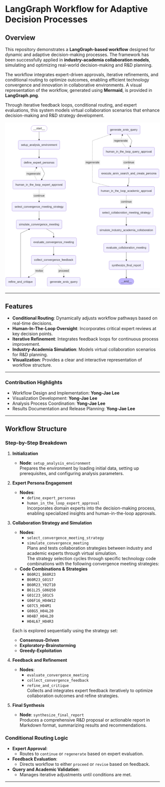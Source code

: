 # LangGraph Workflow for Adaptive Decision Processes

## Overview

This repository demonstrates a **LangGraph-based workflow** designed for dynamic and adaptive decision-making processes. The framework has been successfully applied in **industry-academia collaboration models**, simulating and optimizing real-world decision-making and R&D planning.

The workflow integrates expert-driven approvals, iterative refinements, and conditional routing to optimize outcomes, enabling efficient technology convergence and innovation in collaborative environments. A visual representation of the workflow, generated using **Mermaid**, is provided in **LangGraph.png**.

Through iterative feedback loops, conditional routing, and expert evaluations, this system models virtual collaboration scenarios that enhance decision-making and R&D strategy development.

![Workflow Visualization](LangGraph.png)

---

## Features

- **Conditional Routing**: Dynamically adjusts workflow pathways based on real-time decisions.
- **Human-In-The-Loop Oversight**: Incorporates critical expert reviews at key decision points.
- **Iterative Refinement**: Integrates feedback loops for continuous process improvement.
- **Industry-Academia Simulation**: Models virtual collaboration scenarios for R&D planning.
- **Visualization**: Provides a clear and interactive representation of workflow structure.
---

### Contribution Highlights
- Workflow Design and Implementation: **Yong-Jae Lee**
- Visualization Development: **Yong-Jae Lee**
- Analysis Process Coordination: **Yong-Jae Lee**
- Results Documentation and Release Planning: **Yong-Jae Lee**

---

## Workflow Structure

### Step-by-Step Breakdown

1. **Initialization**  
   - **Node**: `setup_analysis_environment`  
   Prepares the environment by loading initial data, setting up prerequisites, and configuring analysis parameters.

2. **Expert Persona Engagement**  
   - **Nodes**:  
     - `define_expert_personas`  
     - `human_in_the_loop_expert_approval`  
   Incorporates domain experts into the decision-making process, enabling specialized insights and human-in-the-loop approvals.

3. **Collaboration Strategy and Simulation**  
   - **Nodes**:  
     - `select_convergence_meeting_strategy`  
     - `simulate_convergence_meeting`  
   Plans and tests collaboration strategies between industry and academic experts through virtual simulation.  
   The strategy selection cycles through specific technology code combinations with the following convergence meeting strategies:  
   - **Code Combinations & Strategies**  
     - `B60R21_B60R23`  
     - `B60R23_G01S7`  
     - `B60R23_Y02T10`  
     - `B61L25_G06Q50`  
     - `G01C23_G01C5`  
     - `G06F16_H04W12`  
     - `G07C5_H04M1`  
     - `G08G5_H04L20`  
     - `H04B7_H04L20`  
     - `H04L67_H04R3`  

   Each is explored sequentially using the strategy set:  
   - **Consensus-Driven**  
   - **Exploratory-Brainstorming**  
   - **Greedy-Exploitation**

4. **Feedback and Refinement**  
   - **Nodes**:  
     - `evaluate_convergence_meeting`  
     - `collect_convergence_feedback`  
     - `refine_and_critique`  
   Collects and integrates expert feedback iteratively to optimize collaboration outcomes and refine strategies.

5. **Final Synthesis**  
   - **Node**: `synthesize_final_report`  
   Produces a comprehensive R&D proposal or actionable report in Markdown format, summarizing results and recommendations.


### Conditional Routing Logic
- **Expert Approval**:
  - Routes to `continue` or `regenerate` based on expert evaluation.
- **Feedback Evaluation**:
  - Directs workflow to either `proceed` or `revise` based on feedback.
- **Query and Academic Validation**:
  - Manages iterative adjustments until conditions are met.

---
